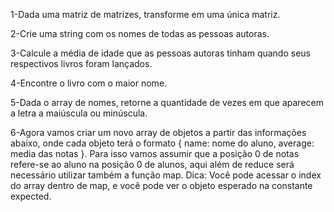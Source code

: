1-Dada uma matriz de matrizes, transforme em uma única matriz.

2-Crie uma string com os nomes de todas as pessoas autoras.

3-Calcule a média de idade que as pessoas autoras tinham quando seus respectivos livros foram lançados.

4-Encontre o livro com o maior nome.

5-Dada o array de nomes, retorne a quantidade de vezes em que aparecem a letra a maiúscula ou minúscula.

6-Agora vamos criar um novo array de objetos a partir das informações abaixo, onde cada objeto terá o formato { name: nome do aluno, average: media das notas }. Para isso vamos assumir que a posição 0 de notas refere-se ao aluno na posição 0 de alunos, aqui além de reduce será necessário utilizar também a função map. Dica: Você pode acessar o index do array dentro de map, e você pode ver o objeto esperado na constante expected.